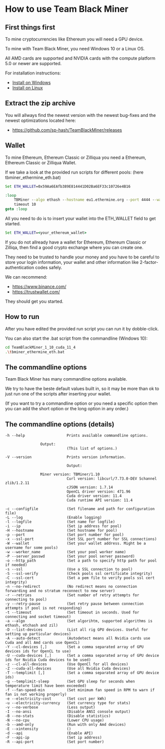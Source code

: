 # How to use Team Black Miner

## First things first
To mine cryptocurrencies like Ethereum you will need a GPU device.

To mine with Team Black Miner, you need Windows 10 or a Linux OS.

All AMD cards are supported and NVIDIA cards with the compute platform 5.0 or newer are supported.

For installation instructions:
* [Install on Windows](https://github.com/sp-hash/TeamBlackMiner/blob/main/INSTALL_WINDOWS.md)
* [Install on Linux](https://github.com/sp-hash/TeamBlackMiner/blob/main/INSTALL_LINUX.md)

## Extract the zip archive
You will allways find the newest version with the newest bug-fixes and the newest optimizations located here:
+ https://github.com/sp-hash/TeamBlackMiner/releases

## Wallet
To mine Ethereum, Ethereum Classic or Zilliqua you need a Ethereum, Ethereum Classic or Zilliqua Wallet.

If we take a look at the provided run scripts for different pools: (here tbminer_ethermine_eth.bat)

```bat
Set ETH_WALLET=0x59Aa6EAfb389E814441D02Ba6EF33c10726e4B16

:loop
	TBMiner --algo ethash --hostname eu1.ethermine.org --port 4444 --wallet %ETH_WALLET% --worker_name %computername%
	timeout 10
goto :loop
```
All you need to do is to insert your wallet into the ETH_WALLET field to get started.
```bat
Set ETH_WALLET=<your_ethereum_wallet>
```
If you do not allready have a wallet for Ethereum, Ethereum Classic or Zilliqa, then 
find a good crypto exchange where you can create one.

They need to be trusted to handle your money and you have to be careful to store your login information, your
wallet and other information like 2-factor-authentication codes safely.

We can recommend:
* https://www.binance.com/
* https://trustwallet.com/

They should get you started.

## How to run
After you have edited the provided run script you can run it by dobble-click.

You can also start the .bat script from the commandline (Windows 10):
```bash
cd TeamBlackMiner_1_10_cuda_11_4
.\tbminer_ethermine_eth.bat
```

## The commandline options
Team Black Miner has many commandline options available.

We try to have the beste default values built in, so it may be more than ok to just run one of the scripts after
inserting your wallet.

(If you want to try a commandline option or you need a specific option then you can add the short option or the long option
in any order.)

## The commandline options (details)
```plain
-h --help                   Prints available commandline options.
                            
			    Output:
                            (This list of options.)

-V --version                Prints version information.

                            Output:
			    
			    Miner version: TBMiner/1.10
                            Curl version: libcurl/7.73.0-DEV Schannel zlib/1.2.11
                            cJSON version: 1.7.14
                            OpenCL driver version: 471.96
                            Cuda driver version: 11.4
                            Cuda runtime API version: 11.4

-c --configfile             (Set filename and path for configuration file)
-L --log                    (Enable logging)
-l --logfile                (Set name for logfile)
-i --ip                     (Set ip address for pool)
-H --hostname               (Set hostname for pool)
-p --port                   (Set port number for pool)
-x --ssl-port               (Set SSL port number for SSL connections)
-W --wallet                 (Set your wallet address. Might be a username for some pools)
-w --worker_name            (Set your pool worker name)
-P --server_passwd          (Set your pool server password)
-o --http_path              (Set a path to specify http path for pool if needed)
-s --ssl                    (Use a SSL connection to pool)
-S --ssl-verify             (Check pools ssl certificate integrity)
-C --ssl-cert               (Set a pem file to verify pools ssl cert integrity)       
-n --no-redirect            (No redirect means no connection forwarding and no stratum reconnect to new server)  
-r --retries                (Set number of retry attempts for connecting to pool)
-y --retry-pause            (Set retry pause between connection attempts if pool is not responding)
-t --timeout                (Set timeout in seconds. Used for connecting and socket timeout)
-a --algo                   (Set algorihtm, supported algorithms is ethash, etchash and zil)
-D --list-devices           (List all rig GPU devices. Useful for setting up particular devices)  
-A --auto-detect            (Autodetect means all Nvidia cards use Cuda and all Amd cards use OpenCL)
-Y --cl-devices [,]         (Set a comma separated array of GPU devices ids for OpenCL to use)
-U --cuda-devices [,]       (Set a comma separated array of GPU device ids for Nvidia Cuda devices to be used)
-z --cl-all-devices         (Use OpenCl for all devices)
-Z --cuda-all-devices       (Use all Nvidia Cuda devices)
-T --templimit [,]          (Set a comma separated array of GPU device ids)    
-g --templimit-sleep        (Set GPU sleep for seconds when temperature limit have been exceeded)
-f --fan-speed-min          (Set minimum fan speed in RPM to warn if fan is not working properly)
-e --electricity-cost       (Set cost per kWh)
-u --electricity-currency   (Set currency type for stats)
-v --no-verbose             (Less output) 
-I --no-ansi                (Disable ANSI console output)
-B --no-stats               (Disable statistics)
-N --no-cpu                 (Lower CPU usage)
-b --amd-only               (Run with only Amd devices)
-E --xintensity             ()
-d --api                    (Enable API)
-F --api-ip                 (Set ip address)
-R --api-port               (Set port number)
```
